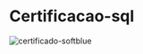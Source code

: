 # Certificacao-sql

![certificado-softblue](https://github.com/LeandroLaureanoD/Certificacao-sql/assets/57117906/e3659a17-e8d5-4381-8000-2f529e3c3f2e)
